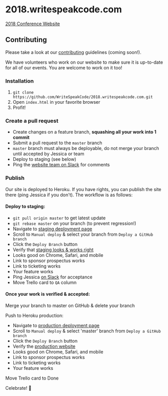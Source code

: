 # 2018.writespeakcode.com
[2018 Conference Website](https://2017.writespeakcode.com)

## Contributing

Please take a look at our [contributing](CONTRIBUTE.md) guidelines (coming soon!).

We have volunteers who work on our website to make sure it is up-to-date for all of our events. You are welcome to work on it too!

### Installation

1. `git clone https://github.com/WriteSpeakCode/2018.writespeakcode.com.git`
1. Open `index.html` in your favorite browser
1. Profit!

### Create a pull request

- Create changes on a feature branch, **squashing all your work into 1 commit**
- Submit a pull request to the `master` branch
 - `master` branch must always be deployable, do not merge your branch until accepted by Jessica or team
- Deploy to staging (see below)
- Ping the [website team on Slack](https://writespeakcode.slack.com/messages/2018_conf_website/) for comments

### Publish

Our site is deployed to Heroku. If you have rights, you can publish
the site there (ping Jessica if you don't). The workflow is as follows:

#### Deploy to staging:

- `git pull origin master` to get latest update
- `git rebase master` on your branch (to prevent regression!)
- Navigate to [staging deployment page](https://dashboard.heroku.com/apps/writespeakcode2018-staging/deploy/github)
- Scroll to `Manual deploy` & select your branch from `Deploy a GitHub branch`
- Click the `Deploy Branch` button
- Verify that [staging looks & works right](https://writespeakcode2018-staging.herokuapp.com/index.html)
 - Looks good on Chrome, Safari, and mobile
 - Link to sponsor prospectus works
 - Link to ticketing works
 - Your feature works
- Ping Jessica [on Slack](https://writespeakcode.slack.com/messages/@jarmstrong/) for acceptance
- Move Trello card to `QA` column

#### Once your work is verified & accepted:

Merge your branch to master on GitHub & delete your branch

Push to Heroku production:

- Navigate to [production deployment page](https://dashboard.heroku.com/apps/writespeakcode2018-production/deploy/github)
- Scroll to `Manual deploy` & select 'master' branch from `Deploy a GitHub branch`
- Click the `Deploy Branch` button
- Verify the [production website](https://2018.writespeakcode.com/)
 - Looks good on Chrome, Safari, and mobile
 - Link to sponsor prospectus works
 - Link to ticketing works
 - Your feature works

Move Trello card to Done

Celebrate! :tada:
